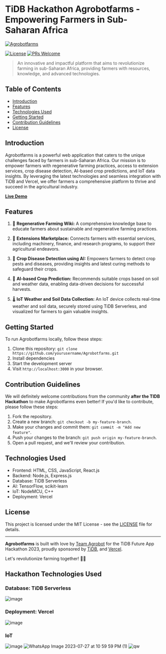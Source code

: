 # TiDB Hackathon Agrobotfarms - Empowering Farmers in Sub-Saharan Africa

[![Agrobotfarms](https://tidb-hackathon-agrobotfarms.vercel.app/images/logo.png)](https://tidb-hackathon-agrobotfarms.vercel.app/)

[![License](https://img.shields.io/badge/license-MIT-blue.svg)](https://opensource.org/licenses/MIT)
[![PRs Welcome](https://img.shields.io/badge/PRs-welcome-brightgreen.svg)](https://github.com/osinkolu/Agrobotfarms/pulls)

> An innovative and impactful platform that aims to revolutionize farming in sub-Saharan Africa, providing farmers with resources, knowledge, and advanced technologies.

## Table of Contents

- [Introduction](#introduction)
- [Features](#features)
- [Technologies Used](#technologies-used)
- [Getting Started](#getting-started)
- [Contribution Guidelines](#contribution-guidelines)
- [License](#license)

## Introduction

Agrobotfarms is a powerful web application that caters to the unique challenges faced by farmers in sub-Saharan Africa. Our mission is to empower farmers with regenerative farming practices, access to extension services, crop disease detection, AI-based crop predictions, and IoT data insights. By leveraging the latest technologies and seamless integration with TiDB and Vercel, we offer farmers a comprehensive platform to thrive and succeed in the agricultural industry.

**[Live Demo](https://your-live-demo-url-here)**

## Features

1. 🌿 **Regenerative Farming Wiki:** A comprehensive knowledge base to educate farmers about sustainable and regenerative farming practices.

2. 🚀 **Extensions Marketplace:** Connects farmers with essential services, including machinery, finance, and research programs, to support their agricultural endeavors.

3. 🦠 **Crop Disease Detection using AI:** Empowers farmers to detect crop pests and diseases, providing insights and latest curing methods to safeguard their crops.

4. 🌱 **AI-based Crop Prediction:** Recommends suitable crops based on soil and weather data, enabling data-driven decisions for successful harvests.

5. 🌡️ **IoT Weather and Soil Data Collection:** An IoT device collects real-time weather and soil data, securely stored using TiDB Serverless, and visualized for farmers to gain valuable insights.


## Getting Started

To run Agrobotfarms locally, follow these steps:

1. Clone this repository: `git clone https://github.com/yourusername/Agrobotfarms.git`
2. Install dependencies
3. Start the development server
4. Visit `http://localhost:3000` in your browser.

## Contribution Guidelines

We will definitely welcome contributions from the community **after the TIDB Hackathon** to make Agrobotfarms even better! If you'd like to contribute, please follow these steps:

1. Fork the repository.
2. Create a new branch: `git checkout -b my-feature-branch`.
3. Make your changes and commit them: `git commit -m "Add new feature"`.
4. Push your changes to the branch: `git push origin my-feature-branch`.
5. Open a pull request, and we'll review your contribution.

## Technologies Used

- Frontend: HTML, CSS, JavaScript, React.js
- Backend: Node.js, Express.js
- Database: TiDB Serverless
- AI: TensorFlow, scikit-learn
- IoT: NodeMCU, C++
- Deployment: Vercel
  
## License

This project is licensed under the MIT License - see the [LICENSE](LICENSE) file for details.

---

**Agrobotfarms** is built with love by [Team Agrobot](https://your-team-website-url-here.com) for the TiDB Future App Hackathon 2023, proudly sponsored by [TiDB](https://www.pingcap.com/tidb/), and [Vercel](https://vercel.com/).

Let's revolutionize farming together! 🌾🚀

## Hackathon Technologies Used

### Database: TiDB Serverless
![image](https://github.com/osinkolu/TIDB-Hackathon-Agrobotfarms/assets/60588823/52dca04d-fadf-44a7-a088-fd51c02f3135)

### Deployment: Vercel

![image](https://github.com/osinkolu/TIDB-Hackathon-Agrobotfarms/assets/60588823/4da6811f-3561-4841-8284-dd1813b8bd80)

### IoT
![image](https://github.com/osinkolu/TIDB-Hackathon-Agrobotfarms/assets/60588823/fb368c05-738e-4b4f-8e25-a688fb1652c4)
![WhatsApp Image 2023-07-27 at 10 59 59 PM (1)](https://github.com/osinkolu/TIDB-Hackathon-Agrobotfarms/assets/60588823/c850af0c-cee8-4d53-ad8f-010ef0a2963c)
![qw](https://github.com/osinkolu/TIDB-Hackathon-Agrobotfarms/assets/60588823/8a9591c8-9d85-47a5-9e2c-7aa9f3dbfb4a)



